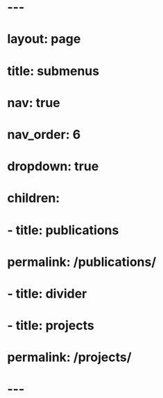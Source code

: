 # ---
# layout: page
# title: submenus
# nav: true 
# nav_order: 6
# dropdown: true
# children: 
#     - title: publications
#       permalink: /publications/
#     - title: divider
#     - title: projects
#       permalink: /projects/
# ---
# 
